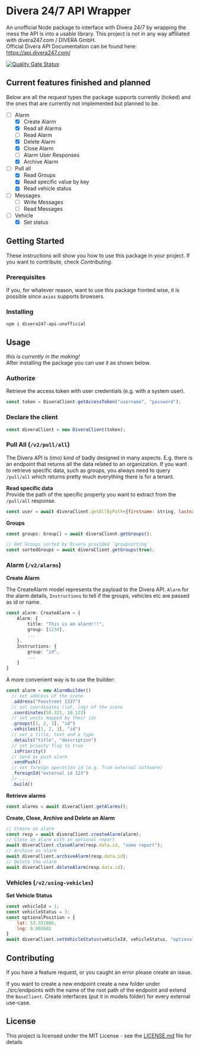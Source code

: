 # Divera 24/7 API Wrapper

An unofficial Node package to interface with Divera 24/7 by wrapping the mess the API is into a usable library. This project is
not in any way affiliated with divera247.com / DIVERA GmbH.<br>
Official Divera API Documentation can be found here: https://api.divera247.com/

[![Quality Gate Status](https://sonarcloud.io/api/project_badges/measure?project=timonmasberg_divera247&metric=alert_status)](https://sonarcloud.io/dashboard?id=timonmasberg_divera247)

## Current features finished and planned

Below are all the request types the package supports currently (ticked) and the ones that are currently not implemented
but planned to be.

- [ ] Alarm
  - [x] Create Alarm
  - [x] Read all Alarms
  - [ ] Read Alarm
  - [x] Delete Alarm
  - [x] Close Alarm
  - [ ] Alarm User Responses
  - [x] Archive Alarm
- [ ] Pull all
  - [x] Read Groups
  - [x] Read specific value by key
  - [x] Read vehicle status
- [ ] Messages
  - [ ] Write Messages 
  - [ ] Read Messages
- [ ] Vehicle
  - [x] Set status
## Getting Started

These instructions will show you how to use this package in your project. If you want to contribute, check
_Contributing_.

### Prerequisites

If you, for whatever reason, want to use this package fronted wise, it is possible since `axios` supports browsers.

### Installing

```shell
npm i divera247-api-unofficial
```

## Usage

_this is currently in the making!_<br>
After installing the package you can use it as shown below.

### Authorize

Retrieve the access token with user credentials (e.g. with a system user).

```js
const token = DiveraClient.getAccessToken("username", "password");
```

### Declare the client

```js
const diveraClient = new DiveraClient(token);
```

### Pull All (`/v2/pull/all`)

The Divera API is (imo) kind of badly designed in many aspects. E.g. there is an endpoint that returns all the data
related to an organization. If you want to retrieve specific data, such as groups, you always need to query `/pull/all`
which returns pretty much everything there is for a tenant. 

<b>Read specific data</b><br>
Provide the path of the specific property you want to extract from the `/pull/all` response. 
```js
const user = await diveraClient.getAllByPath<{firstname: string, lastname: string}>("cluster", "user");
```
<b>Groups</b>

```js
const groups: Group[] = await diveraClient.getGroups();

// Get Groups sorted by Divera provided `groupsorting`
const sortedGroups = await diveraClient.getGroups(true);
```

### Alarm (`/v2/alarms`)

<b>Create Alarm</b>

The CreateAlarm model represents the payload to the Divera API. `Alarm` for the alarm details, `Instructions` to tell if the groups, vehicles etc are passed as id or name.
```ts
const alarm: CreateAlarm = {
    Alarm: {
        title: "This is an alarm!!!",
        group: [1234],
        ...
    },
    Instructions: {
        group: "id",
        ...
    }
}
```

A more convenient way is to use the builder:

```js
const alarm = new AlarmBuilder()
  // set address of the scene
  .address("Foostreet 1337")
  // set coordinates (lat, lng) of the scene
  .coordinates(50.321, 10.123)
  // set units mapped by their ids
  .groups([1, 2, 3], "id")
  .vehicles([1, 2, 3], "id")
  // set a title, text and a type
  .details("title", "description")
  // set prioity flag to true
  .isPriority()
  // send as push alarm
  .sendPush()
  // set foreign operation id (e.g. from external software)
  .foreignId("external id 123")
  // ...
  .build()
```

<b>Retrieve alarms</b>

```js
const alarms = await diveraClient.getAlarms();
```

<b>Create, Close, Archive and Delete an Alarm</b>

```js
// Create an alarm
const resp = await diveraClient.createAlarm(alarm);
// Close an alarm with an optional report
await diveraClient.closeAlarm(resp.data.id, "some report");
// Archive an alarm
await diveraClient.archiveAlarm(resp.data.id);
// Delete the alarm
await diveraClient.deleteAlarm(resp.data.id);
```

### Vehicles (`/v2/using-vehicles`)

<b>Set Vehicle Status</b>
```js
const vehicleId = 1;
const vehicleStatus = 3;
const optionalPosition = {
    lat: 53.551086,
    lng: 9.993682
}
await diveraClient.setVehicleStatus(vehicleId, vehicleStatus, "optional status note", optionalPosition);
```

## Contributing

If you have a feature request, or you caught an error please create an issue.

If you want to create a new endpoint create a new folder under ./src/endpoints with the name of the root path of the
endpoint and extend the `BaseClient`. Create interfaces (put it in models folder) for every external use-case.

## License

This project is licensed under the MIT License - see the [LICENSE.md](LICENSE.md) file for details
